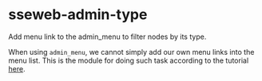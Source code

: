 # sseweb-admin-type
Add menu link to the admin_menu to filter nodes by its type.

When using `admin_menu`, we cannot simply add our own menu links into the menu list. This is the module for doing such task
according to the tutorial [here](https://www.urbaninsight.com/2010/10/adding-custom-page-links-administration-menu).
